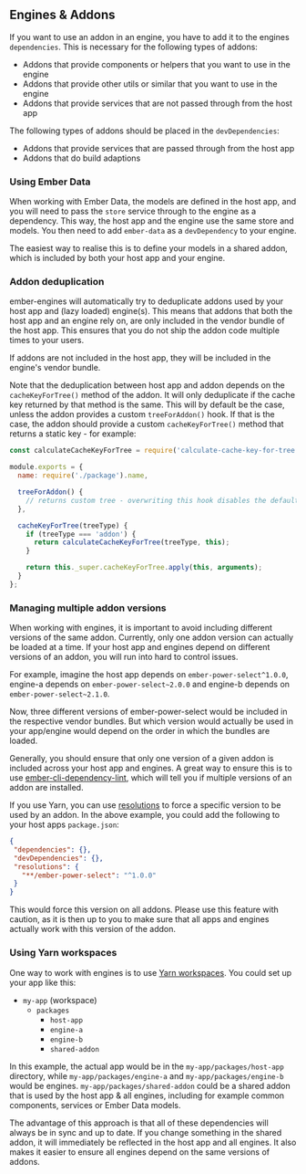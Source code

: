 ## Engines & Addons

If you want to use an addon in an engine, you have to add it to the engines `dependencies`. This is necessary for the following types of addons:

* Addons that provide components or helpers that you want to use in the engine
* Addons that provide other utils or similar that you want to use in the engine
* Addons that provide services that are not passed through from the host app

The following types of addons should be placed in the `devDependencies`:

* Addons that provide services that are passed through from the host app
* Addons that do build adaptions

### Using Ember Data

When working with Ember Data, the models are defined in the host app, and you will need to pass the `store` service through to the engine as a dependency. This way, the host app and the engine use the same store and models. You then need to add `ember-data` as a `devDependency` to your engine.

The easiest way to realise this is to define your models in a shared addon, which is included by both your host app and your engine. 

### Addon deduplication

ember-engines will automatically try to deduplicate addons used by your host app and (lazy loaded) engine(s). This means that addons that both the host app and an engine rely on, are only included in the vendor bundle of the host app. This ensures that you do not ship the addon code multiple times to your users.

If addons are not included in the host app, they will be included in the engine's vendor bundle. 

Note that the deduplication between host app and addon depends on the `cacheKeyForTree()` method of the addon. It will only deduplicate if the cache key returned by that method is the same. This will by default be the case, unless the addon provides a custom `treeForAddon()` hook. If that is the case, the addon should provide a custom `cacheKeyForTree()` method that returns a static key - for example:

```js
const calculateCacheKeyForTree = require('calculate-cache-key-for-tree');

module.exports = {
  name: require('./package').name,

  treeForAddon() {
    // returns custom tree - overwriting this hook disables the default caching!
  },

  cacheKeyForTree(treeType) {
    if (treeType === 'addon') {
      return calculateCacheKeyForTree(treeType, this);
    }

    return this._super.cacheKeyForTree.apply(this, arguments);
  }
};
```

### Managing multiple addon versions

When working with engines, it is important to avoid including different versions of the same addon. Currently, only one addon version can actually be loaded at a time. If your host app and engines depend on different versions of an addon, you will run into hard to control issues.
 
 For example, imagine the host app depends on `ember-power-select^1.0.0`, engine-a depends on `ember-power-select~2.0.0` and engine-b depends on `ember-power-select~2.1.0`.
 
 Now, three different versions of ember-power-select would be included in the respective vendor bundles. But which version would actually be used in your app/engine would depend on the order in which the bundles are loaded. 
 
 Generally, you should ensure that only one version of a given addon is included across your host app and engines. A  great way to ensure this is to use [ember-cli-dependency-lint](https://github.com/salsify/ember-cli-dependency-lint), which will tell you if multiple versions of an addon are installed.
 
 If you use Yarn, you can use [resolutions](https://yarnpkg.com/lang/en/docs/selective-version-resolutions/) to force a specific version to be used by an addon. In the above example, you could add the following to your host apps `package.json`:
 
 ```json
{
  "dependencies": {},
  "devDependencies": {},
  "resolutions": {
    "**/ember-power-select": "^1.0.0"
  }
}
```

This would force this version on all addons. Please use this feature with caution, as it is then up to you to make sure that all apps and engines actually work with this version of the addon.

### Using Yarn workspaces

One way to work with engines is to use [Yarn workspaces](https://yarnpkg.com/lang/en/docs/workspaces/). You could set up your app like this:

* `my-app` (workspace)
  * `packages`
    * `host-app`
    * `engine-a`
    * `engine-b`
    * `shared-addon`
   
In this example, the actual app would be in the `my-app/packages/host-app` directory, while `my-app/packages/engine-a` and `my-app/packages/engine-b` would be engines. `my-app/packages/shared-addon` could be a shared addon that is used by the host app & all engines, including for example common components, services or Ember Data models. 

The advantage of this approach is that all of these dependencies will always be in sync and up to date. If you change something in the shared addon, it will immediately be reflected in the host app and all engines. It also makes it easier to ensure all engines depend on the same versions of addons. 
